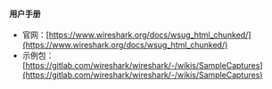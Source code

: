 #### 用户手册
- 官网：[https://www.wireshark.org/docs/wsug_html_chunked/](https://www.wireshark.org/docs/wsug_html_chunked/)
- 示例包：[https://gitlab.com/wireshark/wireshark/-/wikis/SampleCaptures](https://gitlab.com/wireshark/wireshark/-/wikis/SampleCaptures)